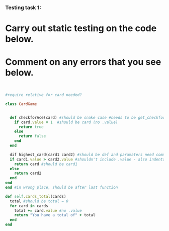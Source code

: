 ### Testing task 1:

# Carry out static testing on the code below.
# Comment on any errors that you see below.
```ruby


#require relative for card needed?

class CardGame


  def checkforAce(card) #should be snake case #needs to be get_checkforAce
    if card.value = 1  #should be card (no .value)
      return true
    else
      return false
    end
  end

  dif highest_card(card1 card2) #should be def and paramaters need comma
  if card1.value > card2.value #shouldn't include .value - also indentation wrong
    return card #should be card1
  else
    return card2
  end
end
end #in wrong place, should be after last function

def self.cards_total(cards)
  total #should be total = 0
  for card in cards
    total += card.value #no .value
    return "You have a total of" + total
  end
end
```
